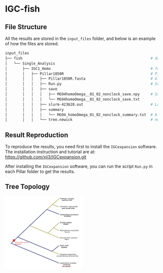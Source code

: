# IGC-fish

## File Structure

All the results are stored in the `input_files` folder, and below is an example of how the files are stored.

```bash
input_files
├── fish                                                           # data for teleost
│   └── Single_Analysis
│       ├── IGC1_Homo                                              # folder named by dataset and model
│       │   ├── Pillar1050R                                        # Pillar name
│       │   │   ├── Pillar1050R.fasta                              # Alignment file
│       │   │   ├── Run.py                                         # Script that could reproduce the result
│       │   │   ├── save
│       │   │   │   ├── MG94homoOmega__01_02_nonclock_save.npy     # Saved parameters
│       │   │   │   └── MG94homoOmega__01_02_nonclock_save.txt
│       │   │   ├── slurm-423628.out                               # Log file
│       │   │   ├── summary
│       │   │   │   └── MG94_homoOmega_01_02_nonclock_summary.txt  # A summary file that saves all results
│       │   │   └── tree.newick                                    # newick tree file
```

## Result Reproduction

To reproduce the results, you need first to install the `IGCexpansion` software. The installation instruction and tutorial are at: https://github.com/xji3/IGCexpansion.git

After installing the `IGCexpansion` software, you can run the script `Run.py` in each Pillar folder to get the results.

## Tree Topology
<img src="./plots/Figure1.png" alt="fish-tree" style="zoom:25%;" />

